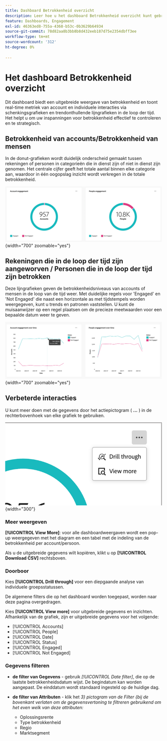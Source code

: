 ```yaml
---
title: Dashboard Betrokkenheid overzicht
description: Leer hoe u het dashboard Betrokkenheid overzicht kunt gebruiken om uw betrokkenheidsinspanningen te controleren.
feature: Dashboards, Engagement
exl-id: 46363ed8-755a-4368-b53c-0b3629b64934
source-git-commit: 78d82aa8b3bb8b8d432eeb187d75e2354dbff3ee
workflow-type: tm+mt
source-wordcount: '312'
ht-degree: 0%

---
```


# Het dashboard Betrokkenheid overzicht

Dit dashboard biedt een uitgebreide weergave van betrokkenheid en toont real-time metriek van account en individuele interacties via schenkingsgrafieken en trendonthullende lijngrafieken in de loop der tijd. Het helpt u om uw inspanningen voor betrokkenheid effectief te controleren en te strategisch.

<!-- To generate a shareable PDF of your current view, click **[!UICONTROL Export]** at the top-right corner of the page. To engage with the data, use the action menu in the top-right corner. -->

## Betrokkenheid van accounts/Betrokkenheid van mensen

In de donut-grafieken wordt duidelijk onderscheid gemaakt tussen rekeningen of personen in categorieën die in dienst zijn of niet in dienst zijn genomen. Het centrale cijfer geeft het totale aantal binnen elke categorie aan, waardoor in één oogopslag inzicht wordt verkregen in de totale betrokkenheid.

![ Betrokkenheid door rekeningen en door mensen ](assets/engagement-accounts-people.png){width="700" zoomable="yes"}

## Rekeningen die in de loop der tijd zijn aangeworven / Personen die in de loop der tijd zijn betrokken

Deze lijngrafieken geven de betrokkenheidsniveaus van accounts of mensen in de loop van de tijd weer. Met duidelijke regels voor &#39;Engaged&#39; en &#39;Not Engaged&#39; die naast een horizontale as met tijdstempels worden weergegeven, kunt u trends en patronen vaststellen. U kunt de muisaanwijzer op een regel plaatsen om de precieze meetwaarden voor een bepaalde datum weer te geven.

![ Betrokkenheid door rekeningen en door mensen in tijd ](assets/engagement-accounts-people-over-time.png){width="700" zoomable="yes"}

## Verbeterde interacties

U kunt meer doen met de gegevens door het actiepictogram ( **...** ) in de rechterbovenhoek van elke grafiek te gebruiken.

![ dashboardgegevens van de Betrokkenheid - actiemenu ](assets/engagement-action-menu.png){width="300"}

### Meer weergeven

**[!UICONTROL View More]**: voor alle dashboardweergaven wordt een pop-up weergegeven met het diagram en een tabel met de indeling van de betrokkenheid per account/persoon.

Als u de uitgebreide gegevens wilt kopiëren, klikt u op **[!UICONTROL Download CSV]** rechtsboven.

### Doorboor

Kies **[!UICONTROL Drill through]** voor een diepgaande analyse van individuele groepsstatussen.

De algemene filters die op het dashboard worden toegepast, worden naar deze pagina overgedragen.

Kies **[!UICONTROL View more]** voor uitgebreide gegevens en inzichten. Afhankelijk van de grafiek, zijn er uitgebreide gegevens voor het volgende:

* [!UICONTROL Accounts]
* [!UICONTROL People]
* [!UICONTROL Date]
* [!UICONTROL Status]
* [!UICONTROL Engaged]
* [!UICONTROL Not Engaged]
<!-- 
* [!UICONTROL Engagement activities]
* [!UICONTROL Last engagement date]
* [!UICONTROL Region]
* [!UICONTROL Industry]
* [!UICONTROL People]
* [!UICONTROL Name]
* [!UICONTROL Person ID]
* [!UICONTROL Status]
* [!UICONTROL Email]
--->

### Gegevens filteren

* **de filter van Gegevens** - gebruik _[!UICONTROL Date filter]_, die op de laatste betrokkenheidsdatum wijst. De begindatum kan worden aangepast. De einddatum wordt standaard ingesteld op de huidige dag.

* **de filter van Attributen** - klik het _3} pictogram van de Filter {bij de bovenkant verlaten om de gegevensvertoning te filtreren gebruikend om het even welk van deze attributen:_

   * Oplossingsrente
   * Type betrokkenheid
   * Regio
   * Marktsegment
  <!-- * Account's Industry -->
